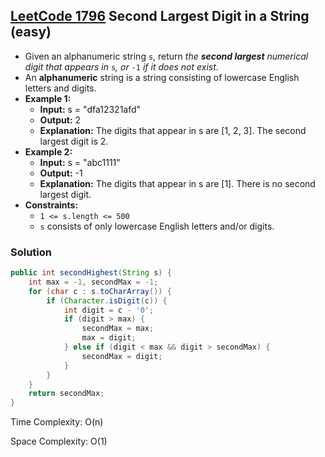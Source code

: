 ## [LeetCode 1796](https://leetcode.com/problems/second-largest-digit-in-a-string/) Second Largest Digit in a String (easy)

- Given an alphanumeric string `s`, return _the **second largest** numerical digit that appears in_ `s`_, or_ `-1` _if it does not exist_.
- An **alphanumeric** string is a string consisting of lowercase English letters and digits.
- **Example 1:**
    - **Input:** s = "dfa12321afd"
    - **Output:** 2
    - **Explanation:** The digits that appear in s are [1, 2, 3]. The second largest digit is 2.
- **Example 2:**
    - **Input:** s = "abc1111"
    - **Output:** -1
    - **Explanation:** The digits that appear in s are [1]. There is no second largest digit. 
- **Constraints:**
    -   `1 <= s.length <= 500`
    -   `s` consists of only lowercase English letters and/or digits.

### Solution

```java
public int secondHighest(String s) {
    int max = -1, secondMax = -1;
    for (char c : s.toCharArray()) {
        if (Character.isDigit(c)) {
            int digit = c - '0';
            if (digit > max) {
                secondMax = max;
                max = digit;
            } else if (digit < max && digit > secondMax) {
                secondMax = digit;
            }
        }
    }
    return secondMax;
}
```

Time Complexity: O(n)

Space Complexity: O(1)